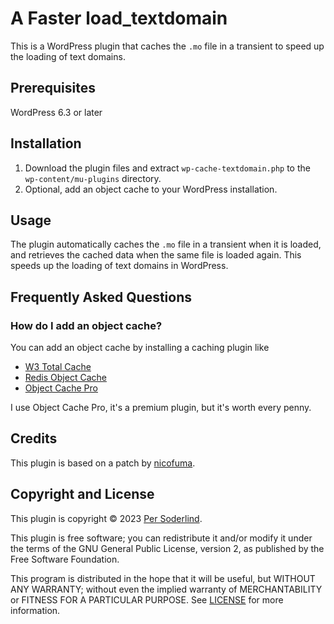 # A Faster load_textdomain

This is a WordPress plugin that caches the `.mo` file in a transient to speed up the loading of text domains.

## Prerequisites

WordPress 6.3 or later

## Installation

1. Download the plugin files and extract `wp-cache-textdomain.php` to the `wp-content/mu-plugins` directory.
2. Optional, add an object cache to your WordPress installation.

## Usage

The plugin automatically caches the `.mo` file in a transient when it is loaded, and retrieves the cached data when the same file is loaded again. This speeds up the loading of text domains in WordPress.

## Frequently Asked Questions

### How do I add an object cache?

You can add an object cache by installing a caching plugin like

- [W3 Total Cache](https://wordpress.org/plugins/w3-total-cache/)
- [Redis Object Cache](https://wordpress.org/plugins/redis-cache/)
- [Object Cache Pro](https://objectcache.pro/)

I use Object Cache Pro, it's a premium plugin, but it's worth every penny.

## Credits

This plugin is based on a patch by [nicofuma](https://core.trac.wordpress.org/ticket/32052).

## Copyright and License

This plugin is copyright © 2023 [Per Soderlind](http://soderlind.no).

This plugin is free software; you can redistribute it and/or modify it under the terms of the GNU General Public License, version 2, as published by the Free Software Foundation.

This program is distributed in the hope that it will be useful, but WITHOUT ANY WARRANTY; without even the implied warranty of MERCHANTABILITY or FITNESS FOR A PARTICULAR PURPOSE. See [LICENSE](LICENSE) for more information.
